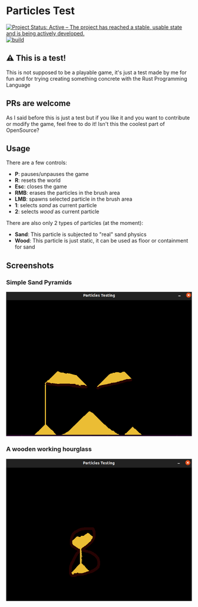 # Particles Test 
[![Project Status: Active – The project has reached a stable, usable state and is being actively developed.](https://www.repostatus.org/badges/latest/active.svg)](https://www.repostatus.org/#active) [![build](https://github.com/LolzDEV/particles_test/actions/workflows/rust.yml/badge.svg)](https://github.com/LolzDEV/particles_test/actions/workflows/rust.yml)

## :warning: This is a test!
This is not supposed to be a playable game, it's just a test made by me for fun and for trying creating something concrete with the Rust Programming Language

## PRs are welcome
As I said before this is just a test but if you like it and you want to contribute or modify the game, feel free to do it! Isn't this the coolest part of OpenSource?

## Usage

There are a few controls:

- **P**: pauses/unpauses the game
- **R**: resets the world
- **Esc**: closes the game
- **RMB**: erases the particles in the brush area
- **LMB**: spawns selected particle in the brush area
- **1**: selects *sand* as current particle 
- **2**: selects *wood* as current particle 

There are also only 2 types of particles (at the moment):
- **Sand**: This particle is subjected to "real" sand physics
- **Wood**: This particle is just static, it can be used as floor or containment for sand

## Screenshots
### Simple Sand Pyramids
![screenshot](./assets/screenshot.png)
### A wooden working hourglass
![screenshot2](./assets/screenshot2.png)